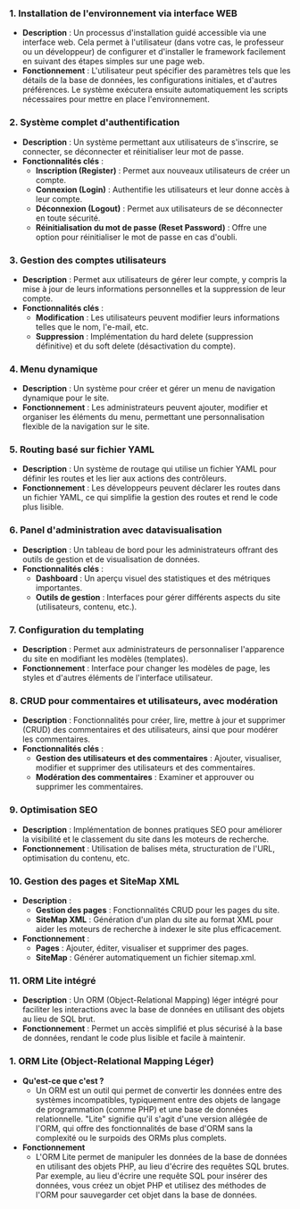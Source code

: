 
### 1. Installation de l'environnement via interface WEB

- **Description** : Un processus d'installation guidé accessible via une interface web. Cela permet à l'utilisateur (dans votre cas, le professeur ou un développeur) de configurer et d'installer le framework facilement en suivant des étapes simples sur une page web.
- **Fonctionnement** : L'utilisateur peut spécifier des paramètres tels que les détails de la base de données, les configurations initiales, et d'autres préférences. Le système exécutera ensuite automatiquement les scripts nécessaires pour mettre en place l'environnement.

### 2. Système complet d'authentification

- **Description** : Un système permettant aux utilisateurs de s'inscrire, se connecter, se déconnecter et réinitialiser leur mot de passe.
- **Fonctionnalités clés** :
    - **Inscription (Register)** : Permet aux nouveaux utilisateurs de créer un compte.
    - **Connexion (Login)** : Authentifie les utilisateurs et leur donne accès à leur compte.
    - **Déconnexion (Logout)** : Permet aux utilisateurs de se déconnecter en toute sécurité.
    - **Réinitialisation du mot de passe (Reset Password)** : Offre une option pour réinitialiser le mot de passe en cas d'oubli.

### 3. Gestion des comptes utilisateurs

- **Description** : Permet aux utilisateurs de gérer leur compte, y compris la mise à jour de leurs informations personnelles et la suppression de leur compte.
- **Fonctionnalités clés** :
    - **Modification** : Les utilisateurs peuvent modifier leurs informations telles que le nom, l'e-mail, etc.
    - **Suppression** : Implémentation du hard delete (suppression définitive) et du soft delete (désactivation du compte).

### 4. Menu dynamique

- **Description** : Un système pour créer et gérer un menu de navigation dynamique pour le site.
- **Fonctionnement** : Les administrateurs peuvent ajouter, modifier et organiser les éléments du menu, permettant une personnalisation flexible de la navigation sur le site.

### 5. Routing basé sur fichier YAML

- **Description** : Un système de routage qui utilise un fichier YAML pour définir les routes et les lier aux actions des contrôleurs.
- **Fonctionnement** : Les développeurs peuvent déclarer les routes dans un fichier YAML, ce qui simplifie la gestion des routes et rend le code plus lisible.

### 6. Panel d'administration avec datavisualisation

- **Description** : Un tableau de bord pour les administrateurs offrant des outils de gestion et de visualisation de données.
- **Fonctionnalités clés** :
    - **Dashboard** : Un aperçu visuel des statistiques et des métriques importantes.
    - **Outils de gestion** : Interfaces pour gérer différents aspects du site (utilisateurs, contenu, etc.).

### 7. Configuration du templating

- **Description** : Permet aux administrateurs de personnaliser l'apparence du site en modifiant les modèles (templates).
- **Fonctionnement** : Interface pour changer les modèles de page, les styles et d'autres éléments de l'interface utilisateur.

### 8. CRUD pour commentaires et utilisateurs, avec modération

- **Description** : Fonctionnalités pour créer, lire, mettre à jour et supprimer (CRUD) des commentaires et des utilisateurs, ainsi que pour modérer les commentaires.
- **Fonctionnalités clés** :
    - **Gestion des utilisateurs et des commentaires** : Ajouter, visualiser, modifier et supprimer des utilisateurs et des commentaires.
    - **Modération des commentaires** : Examiner et approuver ou supprimer les commentaires.

### 9. Optimisation SEO

- **Description** : Implémentation de bonnes pratiques SEO pour améliorer la visibilité et le classement du site dans les moteurs de recherche.
- **Fonctionnement** : Utilisation de balises méta, structuration de l'URL, optimisation du contenu, etc.

### 10. Gestion des pages et SiteMap XML

- **Description** :
    - **Gestion des pages** : Fonctionnalités CRUD pour les pages du site.
    - **SiteMap XML** : Génération d'un plan du site au format XML pour aider les moteurs de recherche à indexer le site plus efficacement.
- **Fonctionnement** :
    - **Pages** : Ajouter, éditer, visualiser et supprimer des pages.
    - **SiteMap** : Générer automatiquement un fichier sitemap.xml.

### 11. ORM Lite intégré

- **Description** : Un ORM (Object-Relational Mapping) léger intégré pour faciliter les interactions avec la base de données en utilisant des objets au lieu de SQL brut.
- **Fonctionnement** : Permet un accès simplifié et plus sécurisé à la base de données, rendant le code plus lisible et facile à maintenir.


### 1. ORM Lite (Object-Relational Mapping Léger)

- **Qu'est-ce que c'est ?**
    - Un ORM est un outil qui permet de convertir les données entre des systèmes incompatibles, typiquement entre des objets de langage de programmation (comme PHP) et une base de données relationnelle. "Lite" signifie qu'il s'agit d'une version allégée de l'ORM, qui offre des fonctionnalités de base d'ORM sans la complexité ou le surpoids des ORMs plus complets.
- **Fonctionnement**
    - L'ORM Lite permet de manipuler les données de la base de données en utilisant des objets PHP, au lieu d'écrire des requêtes SQL brutes. Par exemple, au lieu d'écrire une requête SQL pour insérer des données, vous créez un objet PHP et utilisez des méthodes de l'ORM pour sauvegarder cet objet dans la base de données.